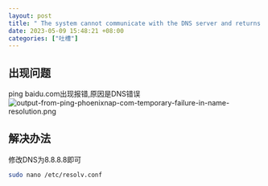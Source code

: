```yaml
---
layout: post
title: " The system cannot communicate with the DNS server and returns the error."
date: 2023-05-09 15:48:21 +08:00
categories: ["吐槽"]
---
```


## 出现问题

ping baidu.com出现报错,原因是DNS错误
![output-from-ping-phoenixnap-com-temporary-failure-in-name-resolution.png][1]
## 解决办法
修改DNS为8.8.8.8即可
```bash
sudo nano /etc/resolv.conf
```

  [1]: https://blogcdn.asbid.cn/2023/05/09/1683618372.png